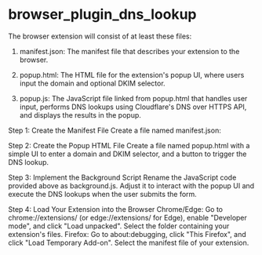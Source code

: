 # browser_plugin_dns_lookup
The browser extension will consist of at least these files:

1. manifest.json: The manifest file that describes your extension to the browser.

2. popup.html: The HTML file for the extension's popup UI, where users input the domain and optional DKIM selector.

3. popup.js: The JavaScript file linked from popup.html that handles user input, performs DNS lookups using Cloudflare's DNS over HTTPS API, and displays the results in the popup.


Step 1: Create the Manifest File
Create a file named manifest.json:

Step 2: Create the Popup HTML File
Create a file named popup.html with a simple UI to enter a domain and DKIM selector, and a button to trigger the DNS lookup.

Step 3: Implement the Background Script
Rename the JavaScript code provided above as background.js. Adjust it to interact with the popup UI and execute the DNS lookups when the user submits the form.

Step 4: Load Your Extension into the Browser
Chrome/Edge: Go to chrome://extensions/ (or edge://extensions/ for Edge), enable "Developer mode", and click "Load unpacked". Select the folder containing your extension's files.
Firefox: Go to about:debugging, click "This Firefox", and click "Load Temporary Add-on". Select the manifest file of your extension.
